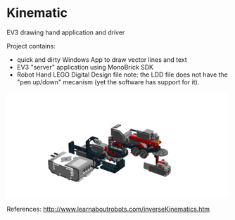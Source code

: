 # Kinematic
EV3 drawing hand application and driver

Project contains:
- quick and dirty Windows App to draw vector lines and text
- EV3 "server" application using MonoBrick SDK
- Robot Hand LEGO Digital Design file
note: the LDD file does not have the "pen up/down" mecanism (yet the software has support for it).

![Robot Hand](Drawing%20Robot%20Hand.png?raw=true "Hand")

References: http://www.learnaboutrobots.com/inverseKinematics.htm
